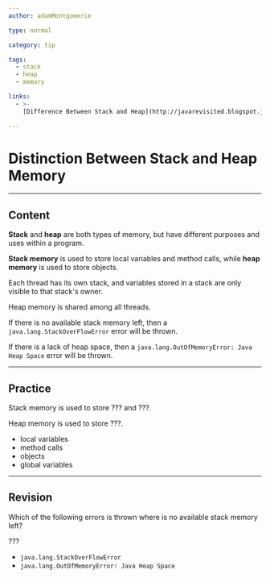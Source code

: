 ```yaml
---
author: adamMontgomerie

type: normal

category: tip

tags:
  - stack
  - heap
  - memory

links:
  - >-
    [Difference Between Stack and Heap](http://javarevisited.blogspot.jp/2013/01/difference-between-stack-and-heap-java.html){website}

---
```


# Distinction Between Stack and Heap Memory

---

## Content

**Stack** and **heap** are both types of memory, but have different purposes and uses within a program.

**Stack memory** is used to store local variables and method calls, while **heap memory** is used to store objects.

Each thread has its own stack, and variables stored in a stack are only visible to that stack's owner. 

Heap memory is shared among all threads.

If there is no available stack memory left, then a `java.lang.StackOverFlowError` error will be thrown.

If there is a lack of heap space, then a `java.lang.OutOfMemoryError: Java Heap Space` error will be thrown.

---

## Practice

Stack memory is used to store ??? and ???.

Heap memory is used to store ???.

- local variables
- method calls
- objects
- global variables

---

## Revision

Which of the following errors is thrown where is no available stack memory left?

???

- `java.lang.StackOverFlowError`
- `java.lang.OutOfMemoryError: Java Heap Space`